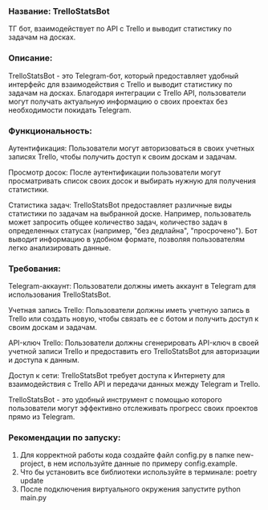 ### Название: TrelloStatsBot  
ТГ бот, взаимодействует по API с Trello и выводит статистику по задачам на досках.

### Описание:

TrelloStatsBot - это Telegram-бот, который предоставляет удобный интерфейс для взаимодействия с Trello и выводит статистику по задачам на досках. Благодаря интеграции с Trello API, пользователи могут получать актуальную информацию о своих проектах без необходимости покидать Telegram.


### Функциональность:

Аутентификация: Пользователи могут авторизоваться в своих учетных записях Trello, чтобы получить доступ к своим доскам и задачам.

Просмотр досок: После аутентификации пользователи могут просматривать список своих досок и выбирать нужную для получения статистики.

Статистика задач: TrelloStatsBot предоставляет различные виды статистики по задачам на выбранной доске. Например, пользователь может запросить общее количество задач, количество задач в определенных статусах (например, "без дедлайна", "просрочено"). Бот выводит информацию в удобном формате, позволяя пользователям легко анализировать данные.

### Требования:

Telegram-аккаунт: Пользователи должны иметь аккаунт в Telegram для использования TrelloStatsBot.

Учетная запись Trello: Пользователи должны иметь учетную запись в Trello или создать новую, чтобы связать ее с ботом и получить доступ к своим доскам и задачам.

API-ключ Trello: Пользователи должны сгенерировать API-ключ в своей учетной записи Trello и предоставить его TrelloStatsBot для авторизации и доступа к данным.

Доступ к сети: TrelloStatsBot требует доступа к Интернету для взаимодействия с Trello API и передачи данных между Telegram и Trello.

TrelloStatsBot - это удобный инструмент c помощью которого пользователи могут эффективно отслеживать прогресс своих проектов прямо из Telegram.

### Рекомендации по запуску:

1. Для корректной работы кода создайте файл config.py в папке new-project, в нем используйте данные по примеру config.example.
2. Что бы установить все библиотеки используйте в терминале: poetry update
3. После подключения виртуального окружения запустите python main.py

